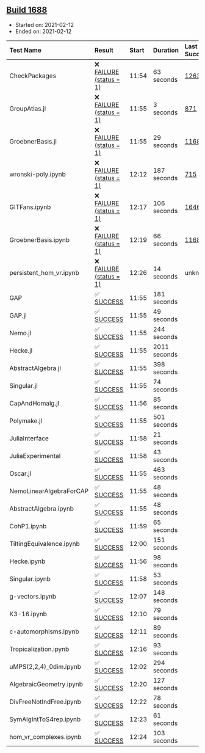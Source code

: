 ## [Build 1688](https://oscarci.mathematik.uni-kl.de/job/oscar-stable/1688/)

* Started on: 2021-02-12
* Ended on: 2021-02-12

| Test Name    | Result | Start | Duration | Last Success | First Failure |
|:-------------|:-------|:------|:---------|:-------------|:--------------|
| CheckPackages | ❌ [FAILURE (status = 1)](https://oscarci.mathematik.uni-kl.de/job/oscar-stable/1688/artifact/logs/build-1688/CheckPackages.log) | 11:54 | 63 seconds | [1263](https://oscarci.mathematik.uni-kl.de/job/oscar-stable/1263/) | [1264](https://oscarci.mathematik.uni-kl.de/job/oscar-stable/1264/) |
| GroupAtlas.jl | ❌ [FAILURE (status = 1)](https://oscarci.mathematik.uni-kl.de/job/oscar-stable/1688/artifact/logs/build-1688/GroupAtlas.jl.log) | 11:55 | 3 seconds | [871](https://oscarci.mathematik.uni-kl.de/job/oscar-stable/871/) | [872](https://oscarci.mathematik.uni-kl.de/job/oscar-stable/872/) |
| GroebnerBasis.jl | ❌ [FAILURE (status = 1)](https://oscarci.mathematik.uni-kl.de/job/oscar-stable/1688/artifact/logs/build-1688/GroebnerBasis.jl.log) | 11:55 | 29 seconds | [1168](https://oscarci.mathematik.uni-kl.de/job/oscar-stable/1168/) | [1169](https://oscarci.mathematik.uni-kl.de/job/oscar-stable/1169/) |
| wronski-poly.ipynb | ❌ [FAILURE (status = 1)](https://oscarci.mathematik.uni-kl.de/job/oscar-stable/1688/artifact/logs/build-1688/wronski-poly.ipynb.log) | 12:12 | 187 seconds | [715](https://oscarci.mathematik.uni-kl.de/job/oscar-stable/715/) | [716](https://oscarci.mathematik.uni-kl.de/job/oscar-stable/716/) |
| GITFans.ipynb | ❌ [FAILURE (status = 1)](https://oscarci.mathematik.uni-kl.de/job/oscar-stable/1688/artifact/logs/build-1688/GITFans.ipynb.log) | 12:17 | 106 seconds | [1646](https://oscarci.mathematik.uni-kl.de/job/oscar-stable/1646/) | [1647](https://oscarci.mathematik.uni-kl.de/job/oscar-stable/1647/) |
| GroebnerBasis.ipynb | ❌ [FAILURE (status = 1)](https://oscarci.mathematik.uni-kl.de/job/oscar-stable/1688/artifact/logs/build-1688/GroebnerBasis.ipynb.log) | 12:19 | 66 seconds | [1168](https://oscarci.mathematik.uni-kl.de/job/oscar-stable/1168/) | [1169](https://oscarci.mathematik.uni-kl.de/job/oscar-stable/1169/) |
| persistent_hom_vr.ipynb | ❌ [FAILURE (status = 1)](https://oscarci.mathematik.uni-kl.de/job/oscar-stable/1688/artifact/logs/build-1688/persistent_hom_vr.ipynb.log) | 12:26 | 14 seconds | unknown | unknown |
| GAP | ✅ [SUCCESS](https://oscarci.mathematik.uni-kl.de/job/oscar-stable/1688/artifact/logs/build-1688/GAP.log) | 11:55 | 181 seconds |  |  |
| GAP.jl | ✅ [SUCCESS](https://oscarci.mathematik.uni-kl.de/job/oscar-stable/1688/artifact/logs/build-1688/GAP.jl.log) | 11:55 | 49 seconds |  |  |
| Nemo.jl | ✅ [SUCCESS](https://oscarci.mathematik.uni-kl.de/job/oscar-stable/1688/artifact/logs/build-1688/Nemo.jl.log) | 11:55 | 244 seconds |  |  |
| Hecke.jl | ✅ [SUCCESS](https://oscarci.mathematik.uni-kl.de/job/oscar-stable/1688/artifact/logs/build-1688/Hecke.jl.log) | 11:55 | 2011 seconds |  |  |
| AbstractAlgebra.jl | ✅ [SUCCESS](https://oscarci.mathematik.uni-kl.de/job/oscar-stable/1688/artifact/logs/build-1688/AbstractAlgebra.jl.log) | 11:55 | 398 seconds |  |  |
| Singular.jl | ✅ [SUCCESS](https://oscarci.mathematik.uni-kl.de/job/oscar-stable/1688/artifact/logs/build-1688/Singular.jl.log) | 11:55 | 74 seconds |  |  |
| CapAndHomalg.jl | ✅ [SUCCESS](https://oscarci.mathematik.uni-kl.de/job/oscar-stable/1688/artifact/logs/build-1688/CapAndHomalg.jl.log) | 11:56 | 85 seconds |  |  |
| Polymake.jl | ✅ [SUCCESS](https://oscarci.mathematik.uni-kl.de/job/oscar-stable/1688/artifact/logs/build-1688/Polymake.jl.log) | 11:55 | 501 seconds |  |  |
| JuliaInterface | ✅ [SUCCESS](https://oscarci.mathematik.uni-kl.de/job/oscar-stable/1688/artifact/logs/build-1688/JuliaInterface.log) | 11:58 | 21 seconds |  |  |
| JuliaExperimental | ✅ [SUCCESS](https://oscarci.mathematik.uni-kl.de/job/oscar-stable/1688/artifact/logs/build-1688/JuliaExperimental.log) | 11:58 | 43 seconds |  |  |
| Oscar.jl | ✅ [SUCCESS](https://oscarci.mathematik.uni-kl.de/job/oscar-stable/1688/artifact/logs/build-1688/Oscar.jl.log) | 11:55 | 463 seconds |  |  |
| NemoLinearAlgebraForCAP | ✅ [SUCCESS](https://oscarci.mathematik.uni-kl.de/job/oscar-stable/1688/artifact/logs/build-1688/NemoLinearAlgebraForCAP.log) | 11:55 | 48 seconds |  |  |
| AbstractAlgebra.ipynb | ✅ [SUCCESS](https://oscarci.mathematik.uni-kl.de/job/oscar-stable/1688/artifact/logs/build-1688/AbstractAlgebra.ipynb.log) | 11:55 | 48 seconds |  |  |
| CohP1.ipynb | ✅ [SUCCESS](https://oscarci.mathematik.uni-kl.de/job/oscar-stable/1688/artifact/logs/build-1688/CohP1.ipynb.log) | 11:59 | 65 seconds |  |  |
| TiltingEquivalence.ipynb | ✅ [SUCCESS](https://oscarci.mathematik.uni-kl.de/job/oscar-stable/1688/artifact/logs/build-1688/TiltingEquivalence.ipynb.log) | 12:00 | 151 seconds |  |  |
| Hecke.ipynb | ✅ [SUCCESS](https://oscarci.mathematik.uni-kl.de/job/oscar-stable/1688/artifact/logs/build-1688/Hecke.ipynb.log) | 11:56 | 98 seconds |  |  |
| Singular.ipynb | ✅ [SUCCESS](https://oscarci.mathematik.uni-kl.de/job/oscar-stable/1688/artifact/logs/build-1688/Singular.ipynb.log) | 11:58 | 53 seconds |  |  |
| g-vectors.ipynb | ✅ [SUCCESS](https://oscarci.mathematik.uni-kl.de/job/oscar-stable/1688/artifact/logs/build-1688/g-vectors.ipynb.log) | 12:07 | 148 seconds |  |  |
| K3-16.ipynb | ✅ [SUCCESS](https://oscarci.mathematik.uni-kl.de/job/oscar-stable/1688/artifact/logs/build-1688/K3-16.ipynb.log) | 12:10 | 79 seconds |  |  |
| c-automorphisms.ipynb | ✅ [SUCCESS](https://oscarci.mathematik.uni-kl.de/job/oscar-stable/1688/artifact/logs/build-1688/c-automorphisms.ipynb.log) | 12:11 | 89 seconds |  |  |
| Tropicalization.ipynb | ✅ [SUCCESS](https://oscarci.mathematik.uni-kl.de/job/oscar-stable/1688/artifact/logs/build-1688/Tropicalization.ipynb.log) | 12:16 | 93 seconds |  |  |
| uMPS(2,2,4)_0dim.ipynb | ✅ [SUCCESS](https://oscarci.mathematik.uni-kl.de/job/oscar-stable/1688/artifact/logs/build-1688/uMPS-2-2-4-_0dim.ipynb.log) | 12:02 | 294 seconds |  |  |
| AlgebraicGeometry.ipynb | ✅ [SUCCESS](https://oscarci.mathematik.uni-kl.de/job/oscar-stable/1688/artifact/logs/build-1688/AlgebraicGeometry.ipynb.log) | 12:20 | 127 seconds |  |  |
| DivFreeNotIndFree.ipynb | ✅ [SUCCESS](https://oscarci.mathematik.uni-kl.de/job/oscar-stable/1688/artifact/logs/build-1688/DivFreeNotIndFree.ipynb.log) | 12:22 | 78 seconds |  |  |
| SymAlgIntToS4rep.ipynb | ✅ [SUCCESS](https://oscarci.mathematik.uni-kl.de/job/oscar-stable/1688/artifact/logs/build-1688/SymAlgIntToS4rep.ipynb.log) | 12:23 | 61 seconds |  |  |
| hom_vr_complexes.ipynb | ✅ [SUCCESS](https://oscarci.mathematik.uni-kl.de/job/oscar-stable/1688/artifact/logs/build-1688/hom_vr_complexes.ipynb.log) | 12:24 | 103 seconds |  |  |
